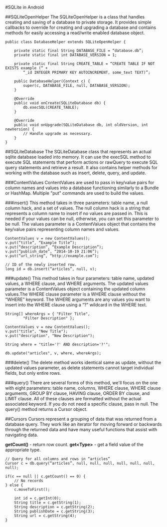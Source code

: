 #SQLite in Android

##SQLiteOpenHelper
The SQLiteOpenHelper is a class that handles creating and saving of a database to private storage. It provides simple callbacks to override for creating and upgrading a database and contains methods for easily accessing a read/write enabled database object.

```
public class DatabaseHelper extends SQLiteOpenHelper {

	private static final String DATABASE_FILE = “database.db”;
	private static final int DATABASE_VERSION = 1;

	private static final String CREATE_TABLE = “CREATE TABLE IF NOT EXISTS example (“ +
		“_id INTEGER PRIMARY KEY AUTOINCREMENT, some_text TEXT)”;

	public DatabaseHelper(Context c) {
		super(c, DATABASE_FILE, null, DATABASE_VERSION);
	}

	@Override
	public void onCreate(SQLiteDatabase db) {
		db.execSQL(CREATE_TABLE);
	}

	@Override
	public void onUpgrade(SQLiteDatabase db, int oldVersion, int newVersion) {
		// Handle upgrade as necessary.
	}
}
```

##SQLiteDatabase
The SQLiteDatabase class that represents an actual sqlite database loaded into memory. It can use the execSQL method to execute SQL statements that perform actions or rawQuery to execute SQL query statements and retrieve a result.  It also contains helper methods for working with the database such as insert, delete, query, and update.

###ContentValues
ContentValues are used to pass in key/value pairs for column names and values into a database functioning similarly to a Bundle or HashMap. Multiple "put" commands are used to build the values.

###insert()
This method takes in three parameters: table name, a null column hack, and a set of values. The null column hack is a string that represents a column name to insert if no values are passed in. This is needed if your values can be null, otherwise, you can set this parameter to be null. The values parameter is a ContentValues object that contains the key/value pairs representing column names and values.

```
ContentValues v = new ContentValues();
v.put(“title”, “Example Title”);
v.put(“description”, “Example Description”);
v.put(“publish_date”, “2014-10-19 21:06”);
v.put(“url_string”, “http://example.com”);

// ID of the newly inserted row.
long id = db.insert(“articles”, null, v);
```

###update()
This method takes in four parameters: table name, updated values, a WHERE clause, and WHERE arguments. The updated values parameter is a ContentValues object containing the updated column values.The WHERE clause parameter is a WHERE clause without the “WHERE” keyword. The WHERE arguments are any values you want to insert into the WHERE clause using a “?” wildcard in the WHERE text.

```
String[] whereArgs = { "Filter Title",
		"Filter Description" };

ContentValues v = new ContentValues();
v.put("title", "New Title");
v.put("description", "New Description");

String where = "title='?' AND description='?'";

db.update("articles", v, where, whereArgs);
```

###delete()
The delete method works identical same as update, without the updated values parameter, as delete statements cannot target individual fields, but only entire rows.

###query()
There are several forms of this method, we'll focus on the one with eight parameters: table name, columns, WHERE clause, WHERE clause arguments, GROUP BY clause, HAVING clause, ORDER BY clause, and LIMIT clause. All of these clauses are formatted without the actual associated keyword. If you do not need a specific clause, pass in null. The query() method returns a Cursor object.

##Cursors
Cursors represent a grouping of data that was returned from a database query. They work like an iterator for moving forward or backwards through the returned data and have many useful functions that assist with navigating data. 

**getCount()** - return row count.
**get&lt;Type&gt;** - get a field value of the appropriate type.

```
// Query for all columns and rows in “articles”
Cursor c = db.query(“articles”, null, null, null, null, null, null, null);

if(c == null || c.getCount() == 0) {
	// No records
} else {
	c.moveToFirst();

	int id = c.getInt(0);
	String title = c.getString(1);
	String description = c.getString(2);
	String publishDate = c.getString(3);
	String url = c.getString(4);
}
```

